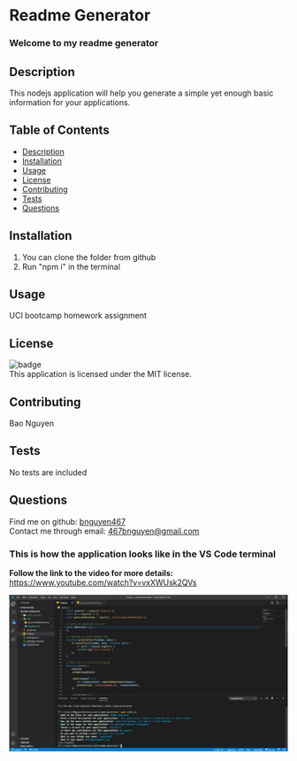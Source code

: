 # Readme Generator
### Welcome to my readme generator

## Description
This nodejs application will help you generate a simple yet enough basic information for your applications.

## Table of Contents
- [Description](#description)
- [Installation](#installation)
- [Usage](#usage)
- [License](#license)
- [Contributing](#contributing)
- [Tests](#tests)
- [Questions](#questions)

## Installation
1. You can clone the folder from github
2. Run "npm i" in the terminal

## Usage
UCI bootcamp homework assignment

## License
![badge](https://img.shields.io/badge/license-MIT-blue.svg)
</br>
This application is licensed under the MIT license.

## Contributing
Bao Nguyen

## Tests
No tests are included

## Questions
Find me on github: [bnguyen467](https://github.com/bnguyen467)
</br>
Contact me through email: 467bnguyen@gmail.com

### This is how the application looks like in the VS Code terminal
**Follow the link to the video for more details:** https://www.youtube.com/watch?v=vxXWUsk2QVs

![Example Image](https://github.com/bnguyen467/readme-generator/blob/master/images/code-terminal.png)
